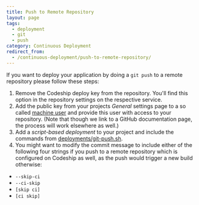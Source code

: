 ```yaml
---
title: Push to Remote Repository
layout: page
tags:
  - deployment
  - git
  - push
category: Continuous Deployment
redirect_from:
  - /continuous-deployment/push-to-remote-repository/
---
```


If you want to deploy your application by doing a `git push` to a remote repository please follow these steps:

1. Remove the Codeship deploy key from the repository. You'll find this option in the repository settings on the respective service.
2. Add the public key from your projects _General_ settings page to a so called [machine user](https://developer.github.com/guides/managing-deploy-keys/#machine-users) and provide this user with access to your repository. (Note that though we link to a GitHub documentation page, the process will work elsewhere as well.)
3. Add a _script-based deployment_ to your project and include the commands from [deployments/git-push.sh](https://github.com/codeship/scripts/blob/master/deployments/git_push.sh).
4. You might want to modify the commit message to include either of the following four strings if you push to a remote repository which is configured on Codeship as well, as the push would trigger a new build otherwise:

* `--skip-ci`
* `--ci-skip`
* `[skip ci]`
* `[ci skip]`

